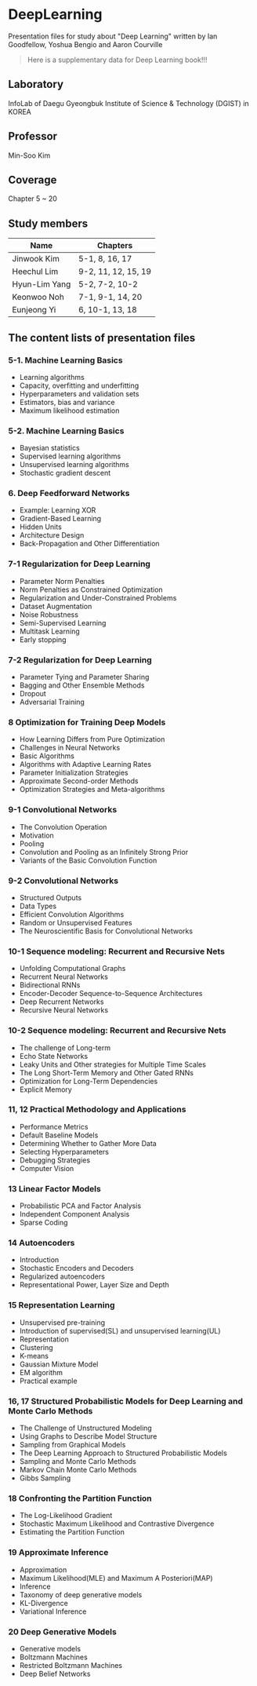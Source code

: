 # DeepLearning
Presentation files for study about "Deep Learning" written by Ian Goodfellow, Yoshua Bengio and Aaron Courville

> Here is a supplementary data for Deep Learning book!!!

## Laboratory
InfoLab of Daegu Gyeongbuk Institute of Science & Technology (DGIST) in KOREA

## Professor
Min-Soo Kim

## Coverage
Chapter 5 ~ 20

## Study members
Name | Chapters
------------ | -------------
Jinwook Kim | 5-1, 8, 16, 17
Heechul Lim | 9-2, 11, 12, 15, 19
Hyun-Lim Yang | 5-2, 7-2, 10-2
Keonwoo Noh | 7-1, 9-1, 14, 20
Eunjeong Yi | 6, 10-1, 13, 18

## The content lists of presentation files

### 5-1. Machine Learning Basics
- Learning algorithms
- Capacity, overfitting and underfitting
- Hyperparameters and validation sets
- Estimators, bias and variance
- Maximum likelihood estimation

### 5-2. Machine Learning Basics
- Bayesian statistics
- Supervised learning algorithms
- Unsupervised learning algorithms
- Stochastic gradient descent

### 6. Deep Feedforward Networks
- Example: Learning XOR
- Gradient-Based Learning
- Hidden Units
- Architecture Design
- Back-Propagation and Other Differentiation

### 7-1 Regularization for Deep Learning
- Parameter Norm Penalties
- Norm Penalties as Constrained Optimization
- Regularization and Under-Constrained Problems
- Dataset Augmentation
- Noise Robustness
- Semi-Supervised Learning
- Multitask Learning
- Early stopping

### 7-2 Regularization for Deep Learning
- Parameter Tying and Parameter Sharing
- Bagging and Other Ensemble Methods
- Dropout
- Adversarial Training

### 8 Optimization for Training Deep Models
- How Learning Differs from Pure Optimization
- Challenges in Neural Networks 
- Basic Algorithms
- Algorithms with Adaptive Learning Rates
- Parameter Initialization Strategies
- Approximate Second-order Methods
- Optimization Strategies and Meta-algorithms

### 9-1 Convolutional Networks
- The Convolution Operation
- Motivation
- Pooling
- Convolution and Pooling as an Infinitely Strong Prior
- Variants of the Basic Convolution Function

### 9-2 Convolutional Networks
- Structured Outputs
- Data Types
- Efficient Convolution Algorithms
- Random or Unsupervised Features
- The Neuroscientific Basis for Convolutional Networks

### 10-1 Sequence modeling: Recurrent and Recursive Nets
- Unfolding Computational Graphs
- Recurrent Neural Networks
- Bidirectional RNNs
- Encoder-Decoder Sequence-to-Sequence Architectures
- Deep Recurrent Networks
- Recursive Neural Networks

### 10-2 Sequence modeling: Recurrent and Recursive Nets
- The challenge of Long-term 
- Echo State Networks
- Leaky Units and Other strategies for Multiple Time Scales
- The Long Short-Term Memory and Other Gated RNNs
- Optimization for Long-Term Dependencies
- Explicit Memory

### 11, 12 Practical Methodology and Applications
- Performance Metrics
- Default Baseline Models
- Determining Whether to Gather More Data
- Selecting Hyperparameters
- Debugging Strategies
- Computer Vision

### 13 Linear Factor Models
- Probabilistic PCA and Factor Analysis
- Independent Component Analysis
- Sparse Coding

### 14 Autoencoders
- Introduction
- Stochastic Encoders and Decoders
- Regularized autoencoders
- Representational Power, Layer Size and Depth

### 15 Representation Learning
- Unsupervised pre-training
- Introduction of supervised(SL) and unsupervised learning(UL)
- Representation
- Clustering
- K-means
- Gaussian Mixture Model
- EM algorithm
- Practical example

### 16, 17 Structured Probabilistic Models for Deep Learning and Monte Carlo Methods
- The Challenge of Unstructured Modeling
- Using Graphs to Describe Model Structure
- Sampling from Graphical Models
- The Deep Learning Approach to Structured Probabilistic Models
- Sampling and Monte Carlo Methods
- Markov Chain Monte Carlo Methods
- Gibbs Sampling

### 18 Confronting the Partition Function
- The Log-Likelihood Gradient
- Stochastic Maximum Likelihood and Contrastive Divergence
- Estimating the Partition Function

### 19 Approximate Inference
- Approximation
- Maximum Likelihood(MLE) and Maximum A Posteriori(MAP)
- Inference
- Taxonomy of deep generative models
- KL-Divergence
- Variational Inference

### 20 Deep Generative Models
- Generative models
- Boltzmann Machines
- Restricted Boltzmann Machines
- Deep Belief Networks
